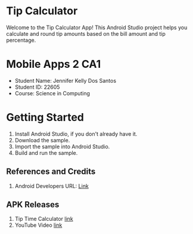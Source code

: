 # Tip Calculator

Welcome to the Tip Calculator App! This Android Studio 
project helps you calculate and round tip amounts based on 
the bill amount and tip percentage.


# Mobile Apps 2 CA1

- Student Name: Jennifer Kelly Dos Santos
- Student ID: 22605
- Course: Science in Computing

# Getting Started

1. Install Android Studio, if you don't already have it.
2. Download the sample.
3. Import the sample into Android Studio.
4. Build and run the sample.

## References and Credits

1.  Android Developers URL: [Link](https://developer.android.com/codelabs/basic-android-compose-calculate-tip#0)

## APK Releases

1. Tip Time Calculator [link](https://github.com/jenniferksantos/Tip-Calculator/releases/tag/ca1)
2. YouTube Video [link](https://youtu.be/7n7ZeorBq5c)